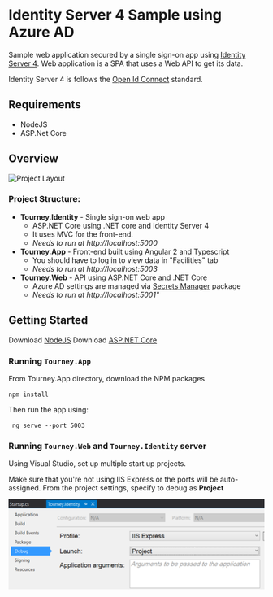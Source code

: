 # Identity Server 4 Sample using Azure AD

Sample web application secured by a single sign-on app using [Identity Server 4](https://github.com/IdentityServer/IdentityServer4). Web application is a SPA that uses a Web API to get its data.

Identity Server 4 is follows the [Open Id Connect](http://openid.net/connect/) standard.

## Requirements

- NodeJS
- ASP.Net Core

## Overview 

![Project Layout](img/architecture.png)

### Project Structure:
- **Tourney.Identity** - Single sign-on web app
    - ASP.NET Core using .NET core and Identity Server 4
    - It uses MVC for the front-end.
    - _Needs to run at http://localhost:5000_
- **Tourney.App** - Front-end built using Angular 2 and Typescript
    - You should have to log in to view data in "Facilities" tab
    - _Needs to run at http://localhost:5003_
- **Tourney.Web** - API using ASP.NET Core and .NET Core
    - Azure AD settings are managed via [Secrets Manager](https://docs.microsoft.com/en-us/aspnet/core/security/app-secrets) package
    - _Needs to run at http://localhost:5001"_

## Getting Started 

Download [NodeJS](https://nodejs.org/en/)
Download [ASP.NET Core](https://www.asp.net/core)

### Running `Tourney.App`
 
From Tourney.App directory, download the NPM packages 
```
npm install
```
Then run the app using:
```
 ng serve --port 5003
```

### Running `Tourney.Web` and `Tourney.Identity` server

Using Visual Studio, set up multiple start up projects. 

Make sure that you're not using IIS Express or the ports will be auto-assigned. From the project settings, specify to debug as **Project**

![Visual Studio - Set as Debug from Project Property](img/VisualStudioDebugProperty.png)

